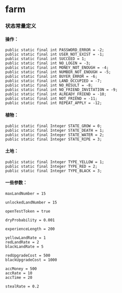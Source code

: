 # farm

### 状态常量定义

#### 操作：
    public static final int PASSWORD_ERROR = -2;
    public static final int USER_NOT_EXIST = -1;
    public static final int SUCCEED = 1;
    public static final int NO_LOGIN = -3;
    public static final int MONEY_NOT_ENOUGH = -4;
    public static final int NUMBER_NOT_ENOUGH = -5;
    public static final int BUYER_ERROR = -6;
    public static final int LAND_OCCUPIED = -7;
    public static final int NO_RESULT = -8;
    public static final int NO_FRIEND_INVITATION = -9;
    public static final int ALREADY_FRIEND = -10;
    public static final int NOT_FRIEND = -11;
    public static final int REPEAT_APPLY = -12;

#### 植物：
    public static final Integer STATE_GROW = 0;  
    public static final Integer STATE_DEATH = 1;  
    public static final Integer STATE_WATER = 2;  
    public static final Integer STATE_RIPE = 3;  

#### 土地：
    public static final Integer TYPE_YELLOW = 1;  
    public static final Integer TYPE_RED = 2;  
    public static final Integer TYPE_BLACK = 3;  

#### 一些参数：
    maxLandNumber = 15
    
    unlockedLandNumber = 15
    
    openTestToken = true
    
    dryProbability = 0.001
    
    experienceLength = 200
    
    yellowLandRate = 1
    redLandRate = 2
    blackLandRate = 5
    
    redUpgradeCost = 500
    blackUpgradeCost = 1000
    
    accMoney = 500
    accRate = 10
    accTime = 20
    
    stealRate = 0.2